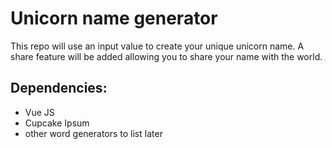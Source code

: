 # Unicorn name generator

This repo will use an input value to create your unique unicorn name. A share feature will be added allowing you to share your name with the world.

## Dependencies:
* Vue JS
* Cupcake Ipsum
* other word generators to list later

